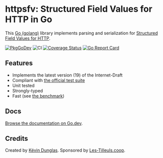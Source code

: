 # httpsfv: Structured Field Values for HTTP in Go

This [Go (golang)](https://golang.org) library implements parsing and serialization for [Structured Field Values for HTTP](https://httpwg.org/http-extensions/draft-ietf-httpbis-header-structure.html).

[![PkgGoDev](https://pkg.go.dev/badge/github.com/dunglas/httpsfv)](https://pkg.go.dev/github.com/dunglas/httpsfv)
![CI](https://github.com/dunglas/httpsfv/workflows/CI/badge.svg)
[![Coverage Status](https://coveralls.io/repos/github/dunglas/httpsfv/badge.svg?branch=master)](https://coveralls.io/github/dunglas/httpsfv?branch=master)
[![Go Report Card](https://goreportcard.com/badge/github.com/dunglas/httpsfv)](https://goreportcard.com/report/github.com/dunglas/httpsfv)

## Features

* Implements the latest version (19) of the Internet-Draft
* Compliant with [the official test suite](https://github.com/httpwg/structured-field-tests)
* Unit tested
* Strongly-typed
* Fast (see [the benchmark](httpwg_test.go))

## Docs

[Browse the documentation on Go.dev](https://pkg.go.dev/github.com/dunglas/httpsfv?tab=doc).

## Credits

Created by [Kévin Dunglas](https://dunglas.fr). Sponsored by [Les-Tilleuls.coop](https://les-tilleuls.coop).
